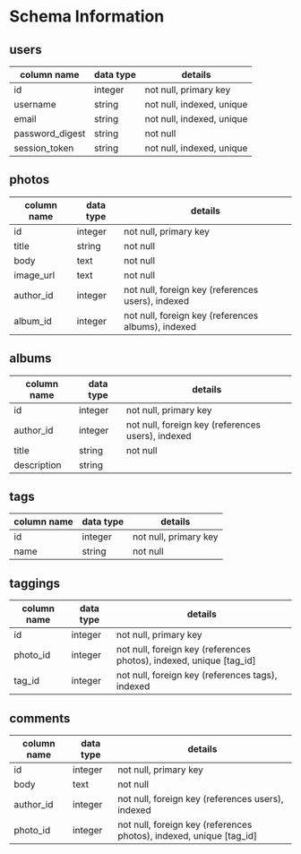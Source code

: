 # Schema Information

## users
column name     | data type | details
----------------|-----------|-----------------------
id              | integer   | not null, primary key
username        | string    | not null, indexed, unique
email           | string    | not null, indexed, unique
password_digest | string    | not null
session_token   | string    | not null, indexed, unique

## photos
column name | data type | details
------------|-----------|-----------------------
id          | integer   | not null, primary key
title       | string    | not null
body        | text      | not null
image_url   | text      | not null
author_id   | integer   | not null, foreign key (references users), indexed
album_id    | integer   | not null, foreign key (references albums), indexed
<!-- look at taggings -->
## albums
column name | data type | details
------------|-----------|-----------------------
id          | integer   | not null, primary key
author_id   | integer   | not null, foreign key (references users), indexed
title       | string    | not null
description | string    |

## tags
column name | data type | details
------------|-----------|-----------------------
id          | integer   | not null, primary key
name        | string    | not null

## taggings
column name | data type | details
------------|-----------|-----------------------
id          | integer   | not null, primary key
photo_id    | integer   | not null, foreign key (references photos), indexed, unique [tag_id]
tag_id      | integer   | not null, foreign key (references tags), indexed

## comments
column name | data type | details
------------|-----------|-----------------------
id          | integer   | not null, primary key
body        | text      | not null
author_id   | integer   | not null, foreign key (references users), indexed
photo_id    | integer   | not null, foreign key (references photos), indexed, unique [tag_id]
